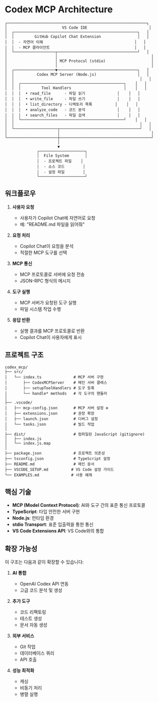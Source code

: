 # Codex MCP Architecture

```
┌─────────────────────────────────────────────────────────────┐
│                        VS Code IDE                           │
│  ┌──────────────────────────────────────────────────────┐   │
│  │         GitHub Copilot Chat Extension                │   │
│  │  - 자연어 이해                                        │   │
│  │  - MCP 클라이언트                                     │   │
│  └──────────────────┬───────────────────────────────────┘   │
│                     │                                         │
│                     │ MCP Protocol (stdio)                    │
│                     │                                         │
│  ┌──────────────────▼───────────────────────────────────┐   │
│  │          Codex MCP Server (Node.js)                  │   │
│  │                                                       │   │
│  │  ┌─────────────────────────────────────────────┐    │   │
│  │  │         Tool Handlers                       │    │   │
│  │  │  • read_file      - 파일 읽기              │    │   │
│  │  │  • write_file     - 파일 쓰기              │    │   │
│  │  │  • list_directory - 디렉토리 목록          │    │   │
│  │  │  • analyze_code   - 코드 분석              │    │   │
│  │  │  • search_files   - 파일 검색              │    │   │
│  │  └─────────────────────────────────────────────┘    │   │
│  │                                                       │   │
│  └───────────────────┬───────────────────────────────────┘   │
│                      │                                        │
└──────────────────────┼────────────────────────────────────────┘
                       │
                       ▼
              ┌────────────────────┐
              │  File System       │
              │  - 프로젝트 파일    │
              │  - 소스 코드        │
              │  - 설정 파일        │
              └────────────────────┘
```

## 워크플로우

1. **사용자 요청**
   - 사용자가 Copilot Chat에 자연어로 요청
   - 예: "README.md 파일을 읽어줘"

2. **요청 처리**
   - Copilot Chat이 요청을 분석
   - 적절한 MCP 도구를 선택

3. **MCP 통신**
   - MCP 프로토콜로 서버에 요청 전송
   - JSON-RPC 형식의 메시지

4. **도구 실행**
   - MCP 서버가 요청된 도구 실행
   - 파일 시스템 작업 수행

5. **응답 반환**
   - 실행 결과를 MCP 프로토콜로 반환
   - Copilot Chat이 사용자에게 표시

## 프로젝트 구조

```
codex_mcp/
├── src/
│   └── index.ts              # MCP 서버 구현
│       ├── CodexMCPServer    # 메인 서버 클래스
│       ├── setupToolHandlers # 도구 등록
│       └── handle* methods   # 각 도구의 핸들러
│
├── .vscode/
│   ├── mcp-config.json       # MCP 서버 설정 ⚙️
│   ├── extensions.json       # 권장 확장
│   ├── launch.json           # 디버그 설정
│   └── tasks.json            # 빌드 작업
│
├── dist/                     # 컴파일된 JavaScript (gitignore)
│   ├── index.js
│   └── index.js.map
│
├── package.json              # 프로젝트 의존성
├── tsconfig.json             # TypeScript 설정
├── README.md                 # 메인 문서
├── VSCODE_SETUP.md          # VS Code 설정 가이드
└── EXAMPLES.md              # 사용 예제
```

## 핵심 기술

- **MCP (Model Context Protocol)**: AI와 도구 간의 표준 통신 프로토콜
- **TypeScript**: 타입 안전한 서버 구현
- **Node.js**: 런타임 환경
- **stdio Transport**: 표준 입출력을 통한 통신
- **VS Code Extensions API**: VS Code와의 통합

## 확장 가능성

이 구조는 다음과 같이 확장할 수 있습니다:

1. **AI 통합**
   - OpenAI Codex API 연동
   - 고급 코드 분석 및 생성

2. **추가 도구**
   - 코드 리팩토링
   - 테스트 생성
   - 문서 자동 생성

3. **외부 서비스**
   - Git 작업
   - 데이터베이스 쿼리
   - API 호출

4. **성능 최적화**
   - 캐싱
   - 비동기 처리
   - 병렬 실행
